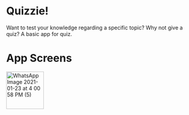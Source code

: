# Quizzie!
Want to test your knowledge regarding a specific topic? Why not give a quiz?
A basic app for quiz.
# App Screens

<img width="100" alt="WhatsApp Image 2021-01-23 at 4 00 58 PM (5)" src="https://user-images.githubusercontent.com/71023544/105576013-e5b09f80-5d95-11eb-868b-29efb7352936.jpeg">
